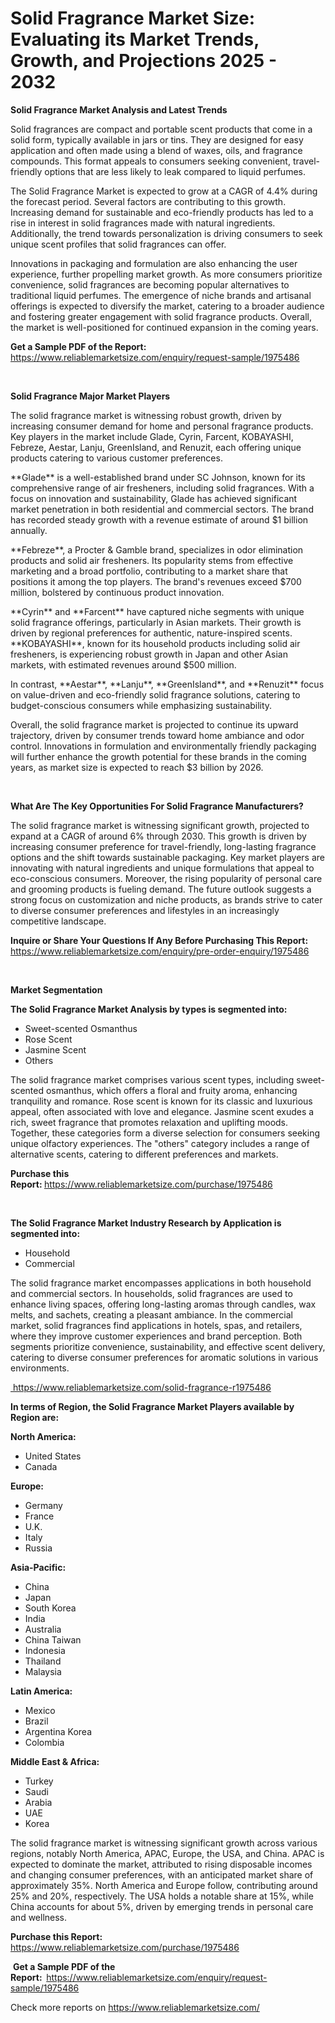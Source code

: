 <p><h1>Solid Fragrance Market Size: Evaluating its Market Trends, Growth, and Projections 2025 - 2032</h1></p><p><strong>Solid Fragrance Market Analysis and Latest Trends</strong></p>
<p><p>Solid fragrances are compact and portable scent products that come in a solid form, typically available in jars or tins. They are designed for easy application and often made using a blend of waxes, oils, and fragrance compounds. This format appeals to consumers seeking convenient, travel-friendly options that are less likely to leak compared to liquid perfumes.</p><p>The Solid Fragrance Market is expected to grow at a CAGR of 4.4% during the forecast period. Several factors are contributing to this growth. Increasing demand for sustainable and eco-friendly products has led to a rise in interest in solid fragrances made with natural ingredients. Additionally, the trend towards personalization is driving consumers to seek unique scent profiles that solid fragrances can offer.</p><p>Innovations in packaging and formulation are also enhancing the user experience, further propelling market growth. As more consumers prioritize convenience, solid fragrances are becoming popular alternatives to traditional liquid perfumes. The emergence of niche brands and artisanal offerings is expected to diversify the market, catering to a broader audience and fostering greater engagement with solid fragrance products. Overall, the market is well-positioned for continued expansion in the coming years.</p></p>
<p><strong>Get a Sample PDF of the Report:&nbsp;</strong> <a href="https://www.reliablemarketsize.com/enquiry/request-sample/1975486?utm_campaign=1939&utm_medium=2&utm_source=Github&utm_content=ia&utm_term=08022025&utm_id=solid-fragrance">https://www.reliablemarketsize.com/enquiry/request-sample/1975486</a></p>
<p>&nbsp;</p>
<p><strong>Solid Fragrance Major Market Players</strong></p>
<p><p>The solid fragrance market is witnessing robust growth, driven by increasing consumer demand for home and personal fragrance products. Key players in the market include Glade, Cyrin, Farcent, KOBAYASHI, Febreze, Aestar, Lanju, GreenIsland, and Renuzit, each offering unique products catering to various customer preferences.</p><p>**Glade** is a well-established brand under SC Johnson, known for its comprehensive range of air fresheners, including solid fragrances. With a focus on innovation and sustainability, Glade has achieved significant market penetration in both residential and commercial sectors. The brand has recorded steady growth with a revenue estimate of around $1 billion annually.</p><p>**Febreze**, a Procter & Gamble brand, specializes in odor elimination products and solid air fresheners. Its popularity stems from effective marketing and a broad portfolio, contributing to a market share that positions it among the top players. The brand's revenues exceed $700 million, bolstered by continuous product innovation.</p><p>**Cyrin** and **Farcent** have captured niche segments with unique solid fragrance offerings, particularly in Asian markets. Their growth is driven by regional preferences for authentic, nature-inspired scents. **KOBAYASHI**, known for its household products including solid air fresheners, is experiencing robust growth in Japan and other Asian markets, with estimated revenues around $500 million.</p><p>In contrast, **Aestar**, **Lanju**, **GreenIsland**, and **Renuzit** focus on value-driven and eco-friendly solid fragrance solutions, catering to budget-conscious consumers while emphasizing sustainability.</p><p>Overall, the solid fragrance market is projected to continue its upward trajectory, driven by consumer trends toward home ambiance and odor control. Innovations in formulation and environmentally friendly packaging will further enhance the growth potential for these brands in the coming years, as market size is expected to reach $3 billion by 2026.</p></p>
<p>&nbsp;</p>
<p><strong>What Are The Key Opportunities For Solid Fragrance Manufacturers?</strong></p>
<p><p>The solid fragrance market is witnessing significant growth, projected to expand at a CAGR of around 6% through 2030. This growth is driven by increasing consumer preference for travel-friendly, long-lasting fragrance options and the shift towards sustainable packaging. Key market players are innovating with natural ingredients and unique formulations that appeal to eco-conscious consumers. Moreover, the rising popularity of personal care and grooming products is fueling demand. The future outlook suggests a strong focus on customization and niche products, as brands strive to cater to diverse consumer preferences and lifestyles in an increasingly competitive landscape.</p></p>
<p><strong>Inquire or Share Your Questions If Any Before Purchasing This Report:</strong> <a href="https://www.reliablemarketsize.com/enquiry/pre-order-enquiry/1975486?utm_campaign=1939&utm_medium=2&utm_source=Github&utm_content=ia&utm_term=08022025&utm_id=solid-fragrance">https://www.reliablemarketsize.com/enquiry/pre-order-enquiry/1975486</a></p>
<p>&nbsp;</p>
<p><strong>Market Segmentation</strong></p>
<p><strong>The Solid Fragrance Market Analysis by types is segmented into:</strong></p>
<p><ul><li>Sweet-scented Osmanthus</li><li>Rose Scent</li><li>Jasmine Scent</li><li>Others</li></ul></p>
<p><p>The solid fragrance market comprises various scent types, including sweet-scented osmanthus, which offers a floral and fruity aroma, enhancing tranquility and romance. Rose scent is known for its classic and luxurious appeal, often associated with love and elegance. Jasmine scent exudes a rich, sweet fragrance that promotes relaxation and uplifting moods. Together, these categories form a diverse selection for consumers seeking unique olfactory experiences. The "others" category includes a range of alternative scents, catering to different preferences and markets.</p></p>
<p><strong>Purchase this Report:&nbsp;</strong><a href="https://www.reliablemarketsize.com/purchase/1975486?utm_campaign=1939&utm_medium=2&utm_source=Github&utm_content=ia&utm_term=08022025&utm_id=solid-fragrance">https://www.reliablemarketsize.com/purchase/1975486</a></p>
<p>&nbsp;</p>
<p><strong>The Solid Fragrance Market Industry Research by Application is segmented into:</strong></p>
<p><ul><li>Household</li><li>Commercial</li></ul></p>
<p><p>The solid fragrance market encompasses applications in both household and commercial sectors. In households, solid fragrances are used to enhance living spaces, offering long-lasting aromas through candles, wax melts, and sachets, creating a pleasant ambiance. In the commercial market, solid fragrances find applications in hotels, spas, and retailers, where they improve customer experiences and brand perception. Both segments prioritize convenience, sustainability, and effective scent delivery, catering to diverse consumer preferences for aromatic solutions in various environments.</p></p>
<p><a href="https://www.reliablemarketsize.com/solid-fragrance-r1975486?utm_campaign=1939&utm_medium=2&utm_source=Github&utm_content=ia&utm_term=08022025&utm_id=solid-fragrance">&nbsp;https://www.reliablemarketsize.com/solid-fragrance-r1975486</a></p>
<p><strong>In terms of Region, the Solid Fragrance Market Players available by Region are:</strong></p>
<p>
    <p> <strong> North America: </strong>
        <ul>
            <li>United States</li>
            <li>Canada</li>
        </ul>
        </p> 
    <p> <strong> Europe: </strong>
        <ul>
            <li>Germany</li>
            <li>France</li>
            <li>U.K.</li>
            <li>Italy</li>
            <li>Russia</li>
        </ul>
        </p> 
    <p> <strong> Asia-Pacific: </strong>
        <ul>
            <li>China</li>
            <li>Japan</li>
            <li>South Korea</li>
            <li>India</li>
            <li>Australia</li>
            <li>China Taiwan</li>
            <li>Indonesia</li>
            <li>Thailand</li>
            <li>Malaysia</li>
        </ul>
        </p> 
    <p> <strong> Latin America: </strong>
        <ul>
            <li>Mexico</li>
            <li>Brazil</li>
            <li>Argentina Korea</li>
            <li>Colombia</li>
        </ul>
        </p> 
    <p> <strong> Middle East & Africa: </strong>
        <ul>
            <li>Turkey</li>
            <li>Saudi</li>
            <li>Arabia</li>
            <li>UAE</li>
            <li>Korea</li>
        </ul>
    </p>
    </p>
<p><p>The solid fragrance market is witnessing significant growth across various regions, notably North America, APAC, Europe, the USA, and China. APAC is expected to dominate the market, attributed to rising disposable incomes and changing consumer preferences, with an anticipated market share of approximately 35%. North America and Europe follow, contributing around 25% and 20%, respectively. The USA holds a notable share at 15%, while China accounts for about 5%, driven by emerging trends in personal care and wellness.</p></p>
<p><strong>Purchase this Report: </strong><a href="https://www.reliablemarketsize.com/purchase/1975486?utm_campaign=1939&utm_medium=2&utm_source=Github&utm_content=ia&utm_term=08022025&utm_id=solid-fragrance">https://www.reliablemarketsize.com/purchase/1975486</a></p>
<p>&nbsp;<strong>Get a Sample PDF of the Report:&nbsp;&nbsp;</strong><a href="https://www.reliablemarketsize.com/enquiry/request-sample/1975486?utm_campaign=1939&utm_medium=2&utm_source=Github&utm_content=ia&utm_term=08022025&utm_id=solid-fragrance">https://www.reliablemarketsize.com/enquiry/request-sample/1975486</a></p>
<p><strong></strong></p>
<p>Check more reports on <a href="https://www.reliablemarketsize.com/?utm_campaign=1939&utm_medium=2&utm_source=Github&utm_content=ia&utm_term=08022025&utm_id=solid-fragrance">https://www.reliablemarketsize.com/</a></p>